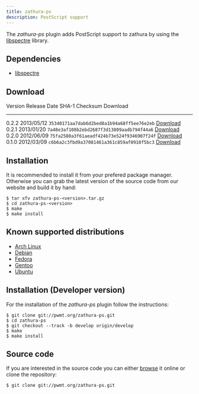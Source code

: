 ```yaml
---
title: zathura-ps
description: PostScript support
---
```


The *zathura-ps* plugin adds PostScript support to zathura by using the
[libspectre](http://libspectre.freedesktop.org/) library.

## Dependencies
* [libspectre](http://libspectre.freedesktop.org/)

## Download

Version  Release Date  SHA-1 Checksum                             Download
-------- ------------  ------------------------------------------ -----------------------------------------------
0.2.2    2013/05/12    `35340171aa7dab6d2bed8a1b94a68ff5ee76e2eb` [Download](../download/zathura-ps-0.2.2.tar.gz)
0.2.1    2013/01/20    `7a48e3af108b2ebd2687f3d13809aadb794f44a6` [Download](../download/zathura-ps-0.2.1.tar.gz)
0.2.0    2012/06/09    `75fa2580a3f61aeadf424b73e524f9346907f24f` [Download](../download/zathura-ps-0.2.0.tar.gz)
0.1.0    2012/03/09    `c6b6a2c3fbd9a37081461a361c859af0910f5bc3` [Download](../download/zathura-ps-0.1.0.tar.gz)

## Installation
It is recommended to install it from your prefered package manager. Otherwise
you can grab the latest version of the source code from our website and build it
by hand:

    $ tar xfv zathura-ps-<version>.tar.gz
    $ cd zathura-ps-<version>
    $ make
    $ make install

## Known supported distributions
* [Arch Linux](https://www.archlinux.org/packages/community/x86_64/zathura-ps/)
* [Debian](http://packages.debian.org/en/sid/zathura-ps)
* [Fedora](https://admin.fedoraproject.org/pkgdb/acls/name/zathura-ps)
* [Gentoo](http://packages.gentoo.org/package/app-text/zathura-ps)
* [Ubuntu](https://launchpad.net/ubuntu/saucy/+package/zathura-ps)

## Installation (Developer version)
For the installation of the *zathura-ps* plugin follow the
instructions:

    $ git clone git://pwmt.org/zathura-ps.git
    $ cd zathura-ps
    $ git checkout --track -b develop origin/develop
    $ make
    $ make install

## Source code
If you are interested in the source code you can either
[browse](http://git.pwmt.org/?p=zathura-ps.git) it online or clone the
repository:

    $ git clone git://pwmt.org/zathura-ps.git
